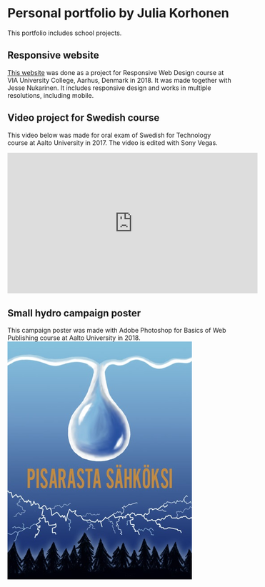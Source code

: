 # Personal portfolio by Julia Korhonen
This portfolio includes school projects. 
## Responsive website
[This website](https://juliakorhonen.github.io/Responsive-website) was done as a project for Responsive Web Design course at VIA University College, Aarhus, Denmark in 2018. It was made together with Jesse Nukarinen. It includes responsive design and works in multiple resolutions, including mobile. 

## Video project for Swedish course
This video below was made for oral exam of Swedish for Technology course at Aalto University in 2017. The video is edited with Sony Vegas. 
<iframe width="560" height="315" src="https://www.youtube.com/embed/EWi6ppZviQc" frameborder="0" allow="accelerometer; autoplay; encrypted-media; gyroscope; picture-in-picture" allowfullscreen></iframe>

## Small hydro campaign poster
This campaign poster was made with Adobe Photoshop for Basics of Web Publishing course at Aalto University in 2018.
![Poster](VJP_photoshop.jpg)
